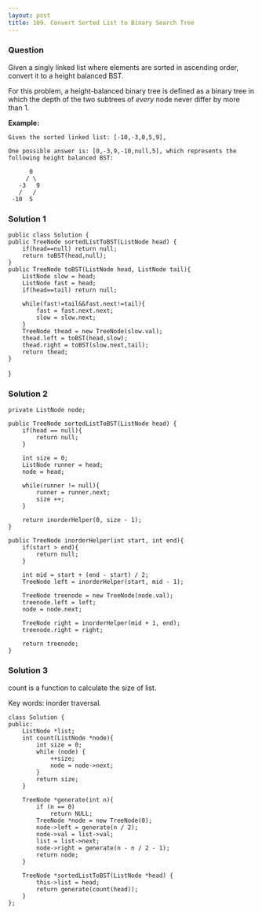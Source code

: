 ```yaml
---
layout: post
title: 109. Convert Sorted List to Binary Search Tree
---
```

### Question
Given a singly linked list where elements are sorted in ascending order,
convert it to a height balanced BST.

For this problem, a height-balanced binary tree is defined as a binary tree in
which the depth of the two subtrees of _every_ node never differ by more than
1.

 **Example:**

    
    
    Given the sorted linked list: [-10,-3,0,5,9],
    
    One possible answer is: [0,-3,9,-10,null,5], which represents the following height balanced BST:
    
          0
         / \
       -3   9
       /   /
     -10  5
    

### Solution 1
    
    
    public class Solution {
    public TreeNode sortedListToBST(ListNode head) {
        if(head==null) return null;
        return toBST(head,null);
    }
    public TreeNode toBST(ListNode head, ListNode tail){
        ListNode slow = head;
        ListNode fast = head;
        if(head==tail) return null;
        
        while(fast!=tail&&fast.next!=tail){
            fast = fast.next.next;
            slow = slow.next;
        }
        TreeNode thead = new TreeNode(slow.val);
        thead.left = toBST(head,slow);
        thead.right = toBST(slow.next,tail);
        return thead;
    }
    

}


### Solution 2
    
    
    private ListNode node;
    
    public TreeNode sortedListToBST(ListNode head) {
    	if(head == null){
    		return null;
    	}
    	
    	int size = 0;
    	ListNode runner = head;
    	node = head;
    	
    	while(runner != null){
    		runner = runner.next;
    		size ++;
    	}
    	
    	return inorderHelper(0, size - 1);
    }
    
    public TreeNode inorderHelper(int start, int end){
    	if(start > end){
    		return null;
    	}
    	
    	int mid = start + (end - start) / 2;
    	TreeNode left = inorderHelper(start, mid - 1);
    	
    	TreeNode treenode = new TreeNode(node.val);
    	treenode.left = left;
    	node = node.next;
    
    	TreeNode right = inorderHelper(mid + 1, end);
    	treenode.right = right;
    	
    	return treenode;
    }


### Solution 3
count is a function to calculate the size of list.

Key words: inorder traversal.

    
    
    class Solution {
    public:
        ListNode *list;
        int count(ListNode *node){
            int size = 0;
            while (node) {
                ++size;
                node = node->next;
            }
            return size;
        }
        
        TreeNode *generate(int n){
            if (n == 0)
                return NULL;
            TreeNode *node = new TreeNode(0);
            node->left = generate(n / 2);
            node->val = list->val;
            list = list->next;
            node->right = generate(n - n / 2 - 1);
            return node;
        }
        
        TreeNode *sortedListToBST(ListNode *head) {
            this->list = head;
            return generate(count(head));
        }
    };



